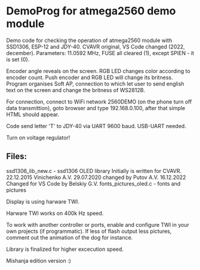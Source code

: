 # DemoProg for atmega2560 demo module

Demo code for checking the operation of atmega2560 module with SSD1306, ESP-12 and JDY-40.
CVAVR original, VS Code changed (2022, december).
Parameters: 11.0592 MHz, FUSE all cleared (1), except SPIEN - it is set (0).

Encoder angle reveals on the screen.
RGB LED changes color according to encoder count.
Push encoder and RGB LED will change its britness.
Program organises Soft AP, connection to which let user to send english text on the screen
and change the britness of WS2812B.

For connection, connect to WiFi network 2560DEMO (on the phone turn off data transmittion),
goto browser and type 192.168.0.100, after that simple HTML should appear.

Code send letter 'T' to JDY-40 via UART 9600 baud. USB-UART needed.

Turn on voltage regulator!

## Files: 
ssd1306_lib_new.c - ssd1306 OLED library
    Initially is written for CVAVR.
    22.12.2015 Vinichenko A.V.
    29.07.2020 changed by Putov A.V.
    16.12.2022 Changed for VS Code by Belskiy G.V.
fonts_pictures_oled.c - fonts and pictures

Display is using harware TWI.

Harware TWI works on 400k Hz speed.

To work with another controller or ports, enable and configure TWI in
your own projects (if programmatic). If less of flash output less pictures,
comment out the animation of the dog for instance.

Library is finalized for higher excecution speed.

Mishanja edition version :)